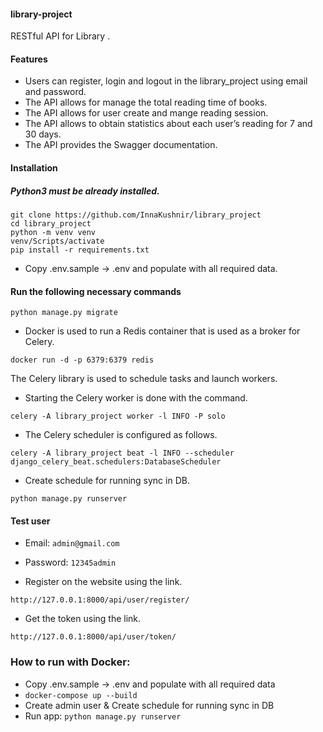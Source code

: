 #### library-project

RESTful API for Library .

 #### Features
* Users can register, login and logout in the library_project using email and password.
* The API allows for manage the total reading time of books.
* The API allows  for user create and mange reading session.
* The API allows to obtain statistics about each user’s reading for 7 and 30 days.
* The API provides the Swagger documentation.


#### Installation
##### Python3 must be already installed.
```
git clone https://github.com/InnaKushnir/library_project
cd library_project
python -m venv venv
venv/Scripts/activate
pip install -r requirements.txt
```
* Copy .env.sample -> .env and populate with all required data.

#### Run the following necessary commands
```
python manage.py migrate
```

* Docker is used to run a Redis container that is used as a broker for Celery.
```
docker run -d -p 6379:6379 redis
```
The Celery library is used to schedule tasks and launch workers.
* Starting the Celery worker is done with the command.
```
celery -A library_project worker -l INFO -P solo
```
* The Celery scheduler is configured as follows.
```
celery -A library_project beat -l INFO --scheduler django_celery_beat.schedulers:DatabaseScheduler
```
* Create schedule for running sync in DB.
```
python manage.py runserver
```
#### Test user

* Email: `admin@gmail.com`
* Password: `12345admin`

* Register on the website using the link.

`http://127.0.0.1:8000/api/user/register/`

* Get the token using the link. 

`http://127.0.0.1:8000/api/user/token/`



### How to run with Docker:

- Copy .env.sample -> .env and populate with all required data
- `docker-compose up --build`
- Create admin user & Create schedule for running sync in DB
- Run app: `python manage.py runserver`

